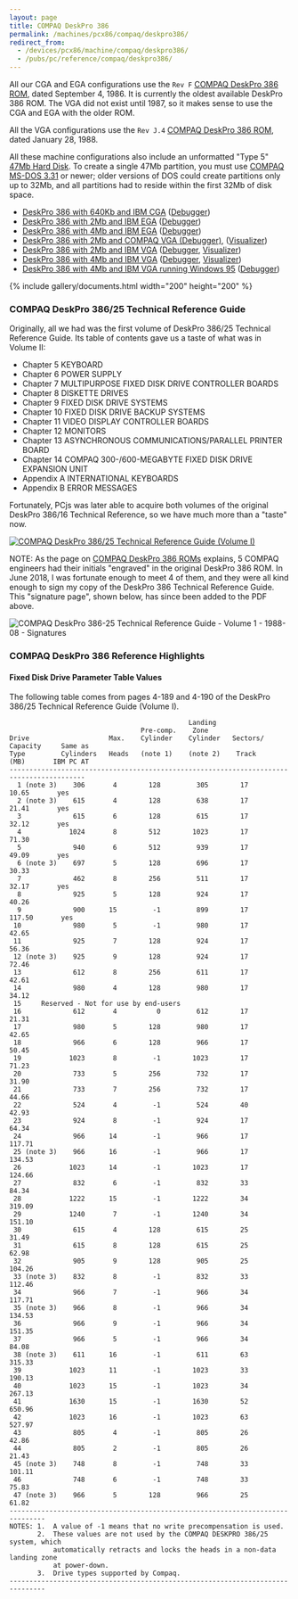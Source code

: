 ```yaml
---
layout: page
title: COMPAQ DeskPro 386
permalink: /machines/pcx86/compaq/deskpro386/
redirect_from:
  - /devices/pcx86/machine/compaq/deskpro386/
  - /pubs/pc/reference/compaq/deskpro386/
---
```


All our CGA and EGA configurations use the `Rev F` [COMPAQ DeskPro 386 ROM](/machines/pcx86/compaq/deskpro386/rom/),
dated September 4, 1986.  It is currently the oldest available DeskPro 386 ROM.  The VGA did not exist until 1987,
so it makes sense to use the CGA and EGA with the older ROM.

All the VGA configurations use the `Rev J.4` [COMPAQ DeskPro 386 ROM](/machines/pcx86/compaq/deskpro386/rom/), dated
January 28, 1988.

All these machine configurations also include an unformatted "Type 5" [47Mb Hard Disk](/machines/pcx86/ibm/hdc/47mb/).  To
create a single 47Mb partition, you must use [COMPAQ MS-DOS 3.31](/software/pcx86/sys/dos/compaq/3.31/) or newer; older versions
of DOS could create partitions only up to 32Mb, and all partitions had to reside within the first 32Mb of disk space.

  - [DeskPro 386 with 640Kb and IBM CGA](/machines/pcx86/compaq/deskpro386/cga/640kb/machine.xml) ([Debugger](/machines/pcx86/compaq/deskpro386/cga/640kb/debugger/machine.xml))
  - [DeskPro 386 with 2Mb and IBM EGA](/machines/pcx86/compaq/deskpro386/ega/2048kb/machine.xml) ([Debugger](/machines/pcx86/compaq/deskpro386/ega/2048kb/debugger/))
  - [DeskPro 386 with 4Mb and IBM EGA](/machines/pcx86/compaq/deskpro386/ega/4096kb/machine.xml) ([Debugger](/machines/pcx86/compaq/deskpro386/ega/4096kb/debugger/machine.xml))
  - [DeskPro 386 with 2Mb and COMPAQ VGA (Debugger)](/machines/pcx86/compaq/deskpro386/other/2048kb/debugger/machine.xml), ([Visualizer](/machines/pcx86/compaq/deskpro386/other/2048kb/debugger/visual/machine.xml))
  - [DeskPro 386 with 2Mb and IBM VGA](/machines/pcx86/compaq/deskpro386/vga/2048kb/machine.xml) ([Debugger](/machines/pcx86/compaq/deskpro386/vga/2048kb/debugger/), [Visualizer](/machines/pcx86/compaq/deskpro386/vga/2048kb/debugger/visual/machine.xml))
  - [DeskPro 386 with 4Mb and IBM VGA](/machines/pcx86/compaq/deskpro386/vga/4096kb/machine.xml) ([Debugger](/machines/pcx86/compaq/deskpro386/vga/4096kb/debugger/machine.xml), [Visualizer](/machines/pcx86/compaq/deskpro386/vga/2048kb/debugger/visual/machine.xml))
  - [DeskPro 386 with 4Mb and IBM VGA running Windows 95](/software/pcx86/sys/windows/win95/4.00.950/) ([Debugger](/software/pcx86/sys/windows/win95/4.00.950/debugger/))

{% include gallery/documents.html width="200" height="200" %}

### COMPAQ DeskPro 386/25 Technical Reference Guide

Originally, all we had was the first volume of DeskPro 386/25 Technical Reference Guide.  Its table of contents gave us a taste of what was in Volume II:

- Chapter 5 KEYBOARD
- Chapter 6 POWER SUPPLY
- Chapter 7 MULTIPURPOSE FIXED DISK DRIVE CONTROLLER BOARDS
- Chapter 8 DISKETTE DRIVES
- Chapter 9 FIXED DISK DRIVE SYSTEMS
- Chapter 10 FIXED DISK DRIVE BACKUP SYSTEMS
- Chapter 11 VIDEO DISPLAY CONTROLLER BOARDS
- Chapter 12 MONITORS
- Chapter 13 ASYNCHRONOUS COMMUNICATIONS/PARALLEL PRINTER BOARD
- Chapter 14 COMPAQ 300-/600-MEGABYTE FIXED DISK DRIVE EXPANSION UNIT
- Appendix A INTERNATIONAL KEYBOARDS
- Appendix B ERROR MESSAGES

Fortunately, PCjs was later able to acquire both volumes of the original DeskPro 386/16 Technical Reference, so we have much more than a "taste" now.

[![COMPAQ DeskPro 386/25 Technical Reference Guide (Volume I)](photos/COMPAQ_DeskPro_386-25_Technical_Reference_Guide-Vol1-1988-08.png)](https://1drv.ms/b/s!ArcO_mFRe1Z9gq5BThwmEpfyp0EBdA)

NOTE: As the page on [COMPAQ DeskPro 386 ROMs](/machines/pcx86/compaq/deskpro386/rom/#authors-of-the-compaq-deskpro-386-rom)
explains, 5 COMPAQ engineers had their initials "engraved" in the original DeskPro 386 ROM.  In June 2018, I was
fortunate enough to meet 4 of them, and they were all kind enough to sign my copy of the DeskPro 386 Technical Reference
Guide.  This "signature page", shown below, has since been added to the PDF above.

![COMPAQ DeskPro 386-25 Technical Reference Guide - Volume 1 - 1988-08 - Signatures](photos/COMPAQ_DeskPro_386-25_Technical_Reference_Guide-Vol1-1988-08-Signatures.png)

### COMPAQ DeskPro 386 Reference Highlights

#### Fixed Disk Drive Parameter Table Values

The following table comes from pages 4-189 and 4-190 of the DeskPro 386/25 Technical Reference Guide (Volume I).

                                                 Landing
                                     Pre-comp.    Zone
    Drive                    Max.    Cylinder    Cylinder   Sectors/   Capacity     Same as
    Type         Cylinders   Heads   (note 1)    (note 2)    Track       (MB)       IBM PC AT
    -----------------------------------------------------------------------------------------
      1 (note 3)    306       4        128         305        17        10.65       yes
      2 (note 3)    615       4        128         638        17        21.41       yes
      3             615       6        128         615        17        32.12       yes
      4            1024       8        512        1023        17        71.30
      5             940       6        512         939        17        49.09       yes
      6 (note 3)    697       5        128         696        17        30.33
      7             462       8        256         511        17        32.17       yes
      8             925       5        128         924        17        40.26
      9             900      15         -1         899        17       117.50       yes
     10             980       5         -1         980        17        42.65
     11             925       7        128         924        17        56.36
     12 (note 3)    925       9        128         924        17        72.46
     13             612       8        256         611        17        42.61
     14             980       4        128         980        17        34.12
     15     Reserved - Not for use by end-users
     16             612       4          0         612        17        21.31
     17             980       5        128         980        17        42.65
     18             966       6        128         966        17        50.45
     19            1023       8         -1        1023        17        71.23
     20             733       5        256         732        17        31.90
     21             733       7        256         732        17        44.66
     22             524       4         -1         524        40        42.93
     23             924       8         -1         924        17        64.34
     24             966      14         -1         966        17       117.71
     25 (note 3)    966      16         -1         966        17       134.53
     26            1023      14         -1        1023        17       124.66
     27             832       6         -1         832        33        84.34
     28            1222      15         -1        1222        34       319.09
     29            1240       7         -1        1240        34       151.10
     30             615       4        128         615        25        31.49
     31             615       8        128         615        25        62.98
     32             905       9        128         905        25       104.26
     33 (note 3)    832       8         -1         832        33       112.46
     34             966       7         -1         966        34       117.71
     35 (note 3)    966       8         -1         966        34       134.53
     36             966       9         -1         966        34       151.35
     37             966       5         -1         966        34        84.08
     38 (note 3)    611      16         -1         611        63       315.33
     39            1023      11         -1        1023        33       190.13
     40            1023      15         -1        1023        34       267.13
     41            1630      15         -1        1630        52       650.96
     42            1023      16         -1        1023        63       527.97
     43             805       4         -1         805        26        42.86
     44             805       2         -1         805        26        21.43
     45 (note 3)    748       8         -1         748        33       101.11
     46             748       6         -1         748        33        75.83
     47 (note 3)    966       5        128         966        25        61.82
    -------------------------------------------------------------------------------
    NOTES: 1.  A value of -1 means that no write precompensation is used.
           2.  These values are not used by the COMPAQ DESKPRO 386/25 system, which
               automatically retracts and locks the heads in a non-data landing zone
               at power-down.
           3.  Drive types supported by Compaq.
    -------------------------------------------------------------------------------
